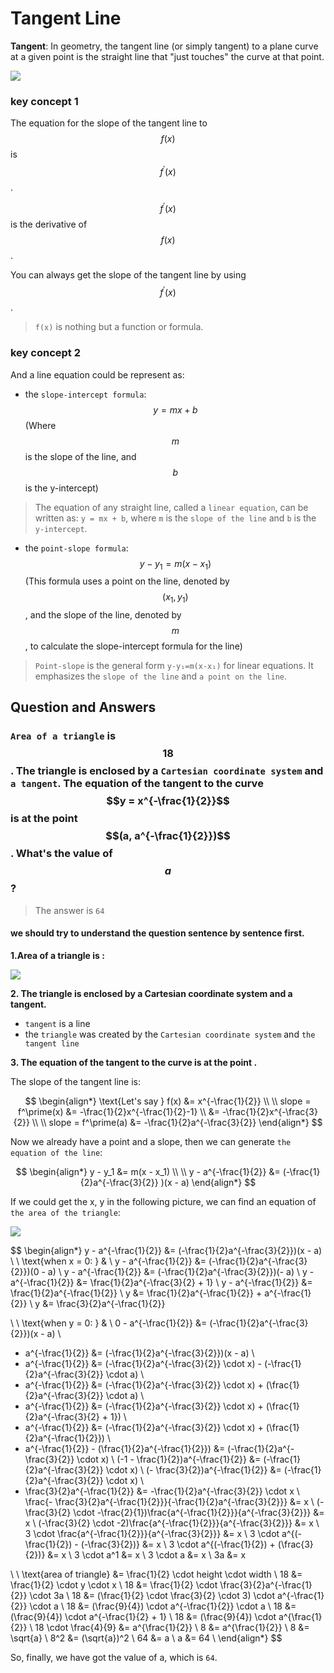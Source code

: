 # Tangent Line

**Tangent**: In geometry, the tangent line \(or simply tangent\) to a plane curve at a given point is the straight line that "just touches" the curve at that point.

![](../../.gitbook/assets/tangent_to_a_curve.png)

### key concept 1

The equation for the slope of the tangent line to $$f(x)$$ is $$f^\prime(x)$$.

$$f^\prime(x)$$ is the derivative of $$f(x)$$.

You can always get the slope of the tangent line by using $$f^\prime(x)$$.

> `f(x)` is nothing but a function or formula.

### key concept 2

And a line equation could be represent as:

* the `slope-intercept formula`: $$y = mx + b$$ \(Where $$m$$ is the slope of the line, and $$b$$ is the y-intercept\)

> The equation of any straight line, called a `linear equation`, can be written as: `y = mx + b`, where `m` is the `slope of the line` and `b` is the `y-intercept`.

* the `point-slope formula`: $$y - y_1 = m(x - x_1)$$ \(This formula uses a point on the line, denoted by $$(x_1, y_1)$$, and the slope of the line, denoted by $$m$$, to calculate the slope-intercept formula for the line\)

> `Point-slope` is the general form `y-y₁=m(x-x₁)` for linear equations. It emphasizes the `slope of the line` and `a point on the line`.

## Question and Answers

### `Area of a triangle` is $$18$$. The triangle is enclosed by a `Cartesian coordinate system` and `a tangent`. The equation of the tangent to the curve $$y = x^{-\frac{1}{2}}$$ is at the point $$(a, a^{-\frac{1}{2}})$$. What's the value of $$a$$?

> The answer is `64`

#### we should try to understand the question sentence by sentence first.

**1.Area of a triangle is :**

![](../../.gitbook/assets/area_of_triangle_is_18.png)

**2. The triangle is enclosed by a Cartesian coordinate system and a tangent.**

* `tangent` is a line
* the `triangle` was created by the `Cartesian coordinate system` and `the tangent line`

**3. The equation of the tangent to the curve  is at the point .**

The slope of the tangent line is:

$$
\begin{align*}
\text{Let's say } f(x) &= x^{-\frac{1}{2}}
\\ \\
slope = f^\prime(x) &= -\frac{1}{2}x^{-\frac{1}{2}-1}
\\
&= -\frac{1}{2}x^{-\frac{3}{2}}
\\ \\
slope = f^\prime(a) &= -\frac{1}{2}a^{-\frac{3}{2}}
\end{align*}
$$

Now we already have a point and a slope, then we can generate `the equation of the line`:

$$
\begin{align*}
y - y_1 &= m(x - x_1)
\\ \\
y - a^{-\frac{1}{2}} &= (-\frac{1}{2}a^{-\frac{3}{2}}
)(x - a)
\end{align*}
$$

If we could get the x, y in the following picture, we can find an equation of `the area of the triangle`:

![](../../.gitbook/assets/tangent_to_a_curve_with_points.png)

$$
\begin{align*}
y - a^{-\frac{1}{2}} &= (-\frac{1}{2}a^{-\frac{3}{2}})(x - a)
\\ \\
\text{when x = 0: } &
\\ 
y - a^{-\frac{1}{2}} &= (-\frac{1}{2}a^{-\frac{3}{2}})(0 - a)
\\
y - a^{-\frac{1}{2}} &= (-\frac{1}{2}a^{-\frac{3}{2}})(- a)
\\
y - a^{-\frac{1}{2}} &= \frac{1}{2}a^{-\frac{3}{2} + 1}
\\
y - a^{-\frac{1}{2}} &= \frac{1}{2}a^{-\frac{1}{2}}
\\
y &= \frac{1}{2}a^{-\frac{1}{2}} + a^{-\frac{1}{2}} 
\\
y &= \frac{3}{2}a^{-\frac{1}{2}}

\\ \\
\text{when y = 0: } &
\\
0 - a^{-\frac{1}{2}} &= (-\frac{1}{2}a^{-\frac{3}{2}})(x - a)
\\
- a^{-\frac{1}{2}} &= (-\frac{1}{2}a^{-\frac{3}{2}})(x - a)
\\
- a^{-\frac{1}{2}} &= (-\frac{1}{2}a^{-\frac{3}{2}} \cdot x) - (-\frac{1}{2}a^{-\frac{3}{2}} \cdot a)
\\
- a^{-\frac{1}{2}} &= (-\frac{1}{2}a^{-\frac{3}{2}} \cdot x) + (\frac{1}{2}a^{-\frac{3}{2}} \cdot a)
\\
- a^{-\frac{1}{2}} &= (-\frac{1}{2}a^{-\frac{3}{2}} \cdot x) + (\frac{1}{2}a^{-\frac{3}{2} + 1})
\\
- a^{-\frac{1}{2}} &= (-\frac{1}{2}a^{-\frac{3}{2}} \cdot x) + (\frac{1}{2}a^{-\frac{1}{2}})
\\
- a^{-\frac{1}{2}} - (\frac{1}{2}a^{-\frac{1}{2}}) &= (-\frac{1}{2}a^{-\frac{3}{2}} \cdot x)
\\
(-1 - \frac{1}{2})a^{-\frac{1}{2}} &= (-\frac{1}{2}a^{-\frac{3}{2}} \cdot x)
\\
(- \frac{3}{2})a^{-\frac{1}{2}} &= (-\frac{1}{2}a^{-\frac{3}{2}} \cdot x)
\\
- \frac{3}{2}a^{-\frac{1}{2}} &= -\frac{1}{2}a^{-\frac{3}{2}} \cdot x
\\
\frac{- \frac{3}{2}a^{-\frac{1}{2}}}{-\frac{1}{2}a^{-\frac{3}{2}}} &= x
\\
(-\frac{3}{2} \cdot -\frac{2}{1})\frac{a^{-\frac{1}{2}}}{a^{-\frac{3}{2}}} &= x
\\
(-\frac{3}{2} \cdot -2)\frac{a^{-\frac{1}{2}}}{a^{-\frac{3}{2}}} &= x
\\
3 \cdot \frac{a^{-\frac{1}{2}}}{a^{-\frac{3}{2}}} &= x
\\
3 \cdot a^{(-\frac{1}{2}) - (-\frac{3}{2})} &= x
\\
3 \cdot a^{(-\frac{1}{2}) + (\frac{3}{2})} &= x
\\
3 \cdot a^1 &= x
\\
3 \cdot a &= x
\\
3a &= x

\\ \\
\text{area of triangle} &= \frac{1}{2} \cdot height \cdot width
\\
18 &= \frac{1}{2} \cdot y \cdot x
\\ 
18 &= \frac{1}{2} \cdot \frac{3}{2}a^{-\frac{1}{2}} \cdot 3a
\\
18 &= (\frac{1}{2} \cdot \frac{3}{2} \cdot 3) \cdot a^{-\frac{1}{2}} \cdot a
\\
18 &= (\frac{9}{4}) \cdot a^{-\frac{1}{2}} \cdot a
\\
18 &= (\frac{9}{4}) \cdot a^{-\frac{1}{2} + 1}
\\
18 &= (\frac{9}{4}) \cdot a^{\frac{1}{2}}
\\
18 \cdot \frac{4}{9} &= a^{\frac{1}{2}}
\\
8 &= a^{\frac{1}{2}}
\\
8 &= \sqrt{a}
\\
8^2 &= (\sqrt{a})^2
\\
64 &= a
\\
a &= 64
\\
\end{align*}
$$

So, finally, we have got the value of a, which is `64`.

